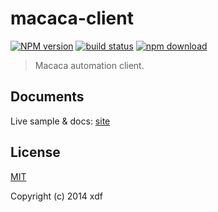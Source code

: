 # macaca-client

[![NPM version][npm-image]][npm-url]
[![build status][travis-image]][travis-url]
[![npm download][download-image]][download-url]

[npm-image]: https://img.shields.io/npm/v/macaca-client.svg?style=flat-square
[npm-url]: https://npmjs.org/package/macaca-client
[travis-image]: https://img.shields.io/travis/macacajs/macaca-client.svg?style=flat-square
[travis-url]: https://travis-ci.org/macacajs/macaca-client
[download-image]: https://img.shields.io/npm/dm/macaca-client.svg?style=flat-square
[download-url]: https://npmjs.org/package/macaca-client

> Macaca automation client.

## Documents

Live sample & docs: [site](https://macacajs.github.io/macaca/guide.html#/client-usage)

## License

[MIT](LICENSE)

Copyright (c) 2014 xdf
